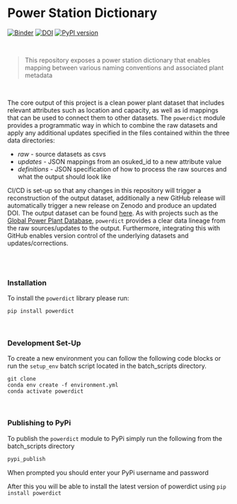 # Power Station Dictionary

[![Binder](https://mybinder.org/badge_logo.svg)](https://mybinder.org/v2/gh/OSUKED/Power-Station-Dictionary/main?urlpath=lab) [![DOI](https://zenodo.org/badge/322407102.svg)](https://zenodo.org/badge/latestdoi/322407102) [![PyPI version](https://badge.fury.io/py/powerdict.svg)](https://badge.fury.io/py/powerdict)

<br>

> This repository exposes a power station dictionary that enables mapping between various naming conventions and associated plant metadata

<br>

The core output of this project is a clean power plant dataset that includes relevant attributes such as location and capacity, as well as id mappings that can be used to connect them to other datasets. The `powerdict` module provides a programmatic way in which to combine the raw datasets and apply any additional updates specified in the files contained within the three data directories:

- _raw_ - source datasets as csvs
- _updates_ - JSON mappings from an osuked_id to a new attribute value
- _definitions_ - JSON specification of how to process the raw sources and what the output should look like

CI/CD is set-up so that any changes in this repository will trigger a reconstruction of the output dataset, additionally a new GitHub release will automatically trigger a new release on Zenodo and produce an updated DOI. The output dataset can be found [here](https://github.com/OSUKED/Power-Station-Dictionary/blob/main/data/output/power_stations.csv). As with projects such as the [Global Power Plant Database](https://github.com/wri/global-power-plant-database), `powerdict` provides a clear data lineage from the raw sources/updates to the output. Furthermore, integrating this with GitHub enables version control of the underlying datasets and updates/corrections.

<br>
<br>

### Installation

To install the `powerdict` library please run:

```bash
pip install powerdict
```

<br>

### Development Set-Up

To create a new environment you can follow the following code blocks or run the `setup_env` batch script located in the batch_scripts directory.

```
git clone
conda env create -f environment.yml
conda activate powerdict
```

<br>

### Publishing to PyPi

To publish the `powerdict` module to PyPi simply run the following from the batch_scripts directory

```bash
pypi_publish
```

When prompted you should enter your PyPi username and password

After this you will be able to install the latest version of powerdict using `pip install powerdict`
